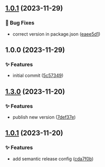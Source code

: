 ## [1.0.1](https://github.com/tiwariav/stylelint-config/compare/v1.0.0...v1.0.1) (2023-11-29)


### 🐛 Bug Fixes

* correct version in package.json ([eaee5d1](https://github.com/tiwariav/stylelint-config/commit/eaee5d1f531893f8a15824f10ce6119141a05224))

## 1.0.0 (2023-11-29)


### ✨ Features

* initial commit ([5c57349](https://github.com/tiwariav/stylelint-config/commit/5c573492ec1927171644518f5fae9611799a299d))

## [1.3.0](https://github.com/tiwariav/browserslist-config/compare/v1.2.0...v1.3.0) (2023-11-20)


### ✨ Features

* publish new version ([7def37e](https://github.com/tiwariav/browserslist-config/commit/7def37e339da11e80f4f3c3700b046ea4c17dc55))

## [1.0.1](https://github.com/tiwariav/browserslist-config/compare/v1.0.0...v1.0.1) (2023-11-20)

### ✨ Features

* add semantic release config ([cda7f0b](https://github.com/tiwariav/browserslist-config/commit/cda7f0bb5aab4da0fbde048859bb69eab35cb991))
